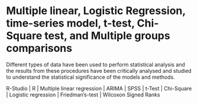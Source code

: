# Multiple linear, Logistic Regression, time-series model, t-test, Chi-Square test, and Multiple groups comparisons

Different types of data have been used to perform statistical analysis and the results from these procedures have been critically analysed and studied to understand the statistical significance of the models and methods.

R-Studio | R | Multiple linear regression | ARIMA | SPSS | t-Test | Chi-Square | Logistic regression | Friedman’s-test | Wilcoxon Signed Ranks
